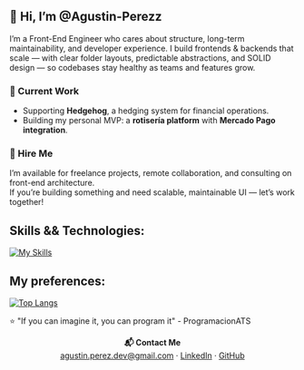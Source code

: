 ## 👋 Hi, I’m @Agustin-Perezz

I’m a Front-End Engineer who cares about structure, long-term maintainability, and developer experience. I build frontends & backends that scale — with clear folder layouts, predictable abstractions, and SOLID design — so codebases stay healthy as teams and features grow.

### 🔭 Current Work
- Supporting **Hedgehog**, a hedging system for financial operations. 
- Building my personal MVP: a **rotisería platform** with **Mercado Pago integration**.

### 💼 Hire Me
I’m available for freelance projects, remote collaboration, and consulting on front-end architecture.  
If you’re building something and need scalable, maintainable UI — let’s work together!

## Skills && Technologies:
[![My Skills](https://skillicons.dev/icons?i=js,html,css,ts,svelte,react,vite,nodejs,nestjs,tailwind,firebase,git,github,githubactions,linux,mint,docker,postgres,mysql,aws,vim)](https://skillicons.dev)


## My preferences:
[![Top Langs](https://github-readme-stats.vercel.app/api/top-langs/?username=Agustin-Perezz&layout=compact&theme=dark)](https://github.com/anuraghazra/github-readme-stats)

⭐ "If you can imagine it, you can program it" - ProgramacionATS

<p align="center">
  <strong>📬 Contact Me</strong><br>
  <a href="mailto:agustin.perez.dev@gmail.com">agustin.perez.dev@gmail.com</a> ·
  <a href="https://www.linkedin.com/in/agustinperezdev/" target="_blank">LinkedIn</a> ·
  <a href="https://github.com/Agustin-Perezz" target="_blank">GitHub</a>
</p>

